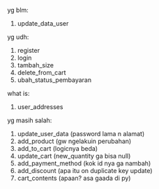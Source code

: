 yg blm: 
1. update_data_user

yg udh:
1. register
2. login
3. tambah_size
4. delete_from_cart
5. ubah_status_pembayaran

what is:
1. user_addresses

yg masih salah:
1. update_user_data (password lama n alamat)
2. add_product (gw ngelakuin perubahan)
3. add_to_cart (logicnya beda)
4. update_cart (new_quantity ga bisa null)
5. add_payment_method (kok id nya ga nambah)
6. add_discount (apa itu on duplicate key update)
7. cart_contents (apaan? asa gaada di py)

